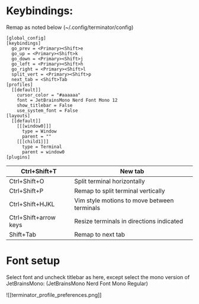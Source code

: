 # Keybindings:
Remap as noted below (~/.config/terminator/config)
```
[global_config]
[keybindings]
  go_prev = <Primary><Shift>e
  go_up = <Primary><Shift>k
  go_down = <Primary><Shift>j
  go_left = <Primary><Shift>h
  go_right = <Primary><Shift>l
  split_vert = <Primary><Shift>p
  next_tab = <Shift>Tab
[profiles]
  [[default]]
    cursor_color = "#aaaaaa"
    font = JetBrainsMono Nerd Font Mono 12
    show_titlebar = False
    use_system_font = False
[layouts]
  [[default]]
    [[[window0]]]
      type = Window
      parent = ""
    [[[child1]]]
      type = Terminal
      parent = window0
[plugins]
```

| Ctrl+Shift+T          | New tab                                     |
| --------------------- | ------------------------------------------- |
| Ctrl+Shift+O          | Split terminal horizontally                 |
| Ctrl+Shift+P          | Remap to split terminal vertically          |
| Ctrl+Shift+HJKL       | Vim style motions to move between terminals |
| Ctrl+Shift+arrow keys | Resize terminals in directions indicated    |
| Shift+Tab             | Remap to next tab                           |
# Font setup
Select font and uncheck titlebar as here, except select the mono version of JetBrainsMono: (JetBrainsMono Nerd Font Mono Regular)

![[terminator_profile_preferences.png]]

